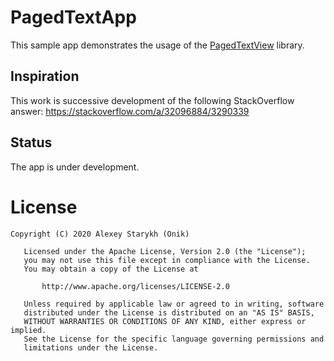 # PagedTextApp
This sample app demonstrates the usage of the [PagedTextView](https://github.com/onikx/PagedTextView) library.

## Inspiration
This work is successive development of the following StackOverflow answer: https://stackoverflow.com/a/32096884/3290339

## Status
The app is under development.

# License
```
Copyright (C) 2020 Alexey Starykh (Onik)

   Licensed under the Apache License, Version 2.0 (the "License");
   you may not use this file except in compliance with the License.
   You may obtain a copy of the License at

       http://www.apache.org/licenses/LICENSE-2.0

   Unless required by applicable law or agreed to in writing, software
   distributed under the License is distributed on an "AS IS" BASIS,
   WITHOUT WARRANTIES OR CONDITIONS OF ANY KIND, either express or implied.
   See the License for the specific language governing permissions and
   limitations under the License.
```
